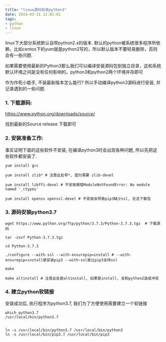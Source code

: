 ```yaml
---
title: "linux源码安装python3"
date: 2019-03-31 12:02:01
tags:
- python
- linux
---
```




linux下大部分系统默认自带python2.x的版本. 默认的python被系统很多程序所依赖，比如centos下的yum就是python2写的，所以默认版本不要轻易删除，否则会有一些问题.

如果需要使用最新的Python3那么我们可以编译安装源码包到独立目录，这和系统默认环境之间是没有任何影响的，python3和python2两个环境并存即可

作为作死小能手, 不装最新版本怎么能行? 所以手动编译python3源码进行安装, 并记录遇到的一些问题.

<!-- more -->



### 1. 下载源码:

https://www.python.org/downloads/source/

找到最新的Source release 下载即可



### 2. 安装准备工作:

事实证明下面的这些软件不安装, 在编译python3时会出现各种问题, 所以先把这些软件都安装了.

```shell
yum install gcc  

yum install zlib* # 注意此处带*, 因为需要 zlib-devel

yum install libffi-devel # 不安装报错ModuleNotFoundError: No module named '_ctypes'

yum install openss openssl-devel # 不安装会导致pip3缺少ssl, 无法下载包

```



### 3. 源码安装python3.7

```shell
wget https://www.python.org/ftp/python/3.7.3/Python-3.7.3.tgz  # 下载源码

tar -zxvf Python-3.7.3.tgz

cd Python-3.7.3

./configure --with-ssl --with-ensurepip=install # --with-ensurepip=install是安装pip3 --with-ssl是让pip3支持ssl

make 

make altinstall # 注意此处是altinstall, 如果是install, 会和python2造成冲突
```



### 4. 建立python软链接

安装成功后, 执行程序为python3.7, 我们为了方便使用需要建立一个软链接

```shell
which python3.7
/usr/local/bin/python3.7


ln -s /usr/local/bin/python3.7 /usr/local/bin/python3
ln -s /usr/local/bin/pip3.7 /usr/local/bin/pip3
```

